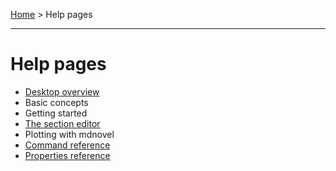 [Home](../) > Help pages

---

# Help pages

- [Desktop overview](desktop)
- Basic concepts
- Getting started
- [The section editor](editor)
- Plotting with mdnovel
- [Command reference](command_reference)
- [Properties reference](properties)

